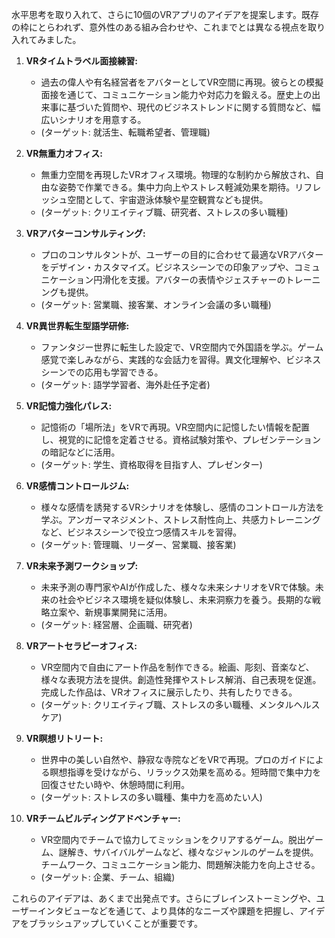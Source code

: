 水平思考を取り入れて、さらに10個のVRアプリのアイデアを提案します。既存の枠にとらわれず、意外性のある組み合わせや、これまでとは異なる視点を取り入れてみました。

1.  **VRタイムトラベル面接練習:**
    *   過去の偉人や有名経営者をアバターとしてVR空間に再現。彼らとの模擬面接を通じて、コミュニケーション能力や対応力を鍛える。歴史上の出来事に基づいた質問や、現代のビジネストレンドに関する質問など、幅広いシナリオを用意する。
    *   (ターゲット: 就活生、転職希望者、管理職)

2.  **VR無重力オフィス:**
    *   無重力空間を再現したVRオフィス環境。物理的な制約から解放され、自由な姿勢で作業できる。集中力向上やストレス軽減効果を期待。リフレッシュ空間として、宇宙遊泳体験や星空観賞なども提供。
    *   (ターゲット: クリエイティブ職、研究者、ストレスの多い職種)

3.  **VRアバターコンサルティング:**
    *   プロのコンサルタントが、ユーザーの目的に合わせて最適なVRアバターをデザイン・カスタマイズ。ビジネスシーンでの印象アップや、コミュニケーション円滑化を支援。アバターの表情やジェスチャーのトレーニングも提供。
    *   (ターゲット: 営業職、接客業、オンライン会議の多い職種)

4.  **VR異世界転生型語学研修:**
    *   ファンタジー世界に転生した設定で、VR空間内で外国語を学ぶ。ゲーム感覚で楽しみながら、実践的な会話力を習得。異文化理解や、ビジネスシーンでの応用も学習できる。
    *   (ターゲット: 語学学習者、海外赴任予定者)

5.  **VR記憶力強化パレス:**
    *   記憶術の「場所法」をVRで再現。VR空間内に記憶したい情報を配置し、視覚的に記憶を定着させる。資格試験対策や、プレゼンテーションの暗記などに活用。
    *   (ターゲット: 学生、資格取得を目指す人、プレゼンター)

6.  **VR感情コントロールジム:**
    *   様々な感情を誘発するVRシナリオを体験し、感情のコントロール方法を学ぶ。アンガーマネジメント、ストレス耐性向上、共感力トレーニングなど、ビジネスシーンで役立つ感情スキルを習得。
    *   (ターゲット: 管理職、リーダー、営業職、接客業)

7.  **VR未来予測ワークショップ:**
    *   未来予測の専門家やAIが作成した、様々な未来シナリオをVRで体験。未来の社会やビジネス環境を疑似体験し、未来洞察力を養う。長期的な戦略立案や、新規事業開発に活用。
    *   (ターゲット: 経営層、企画職、研究者)

8.  **VRアートセラピーオフィス:**
    *   VR空間内で自由にアート作品を制作できる。絵画、彫刻、音楽など、様々な表現方法を提供。創造性発揮やストレス解消、自己表現を促進。完成した作品は、VRオフィスに展示したり、共有したりできる。
    *   (ターゲット: クリエイティブ職、ストレスの多い職種、メンタルヘルスケア)

9.  **VR瞑想リトリート:**
    *   世界中の美しい自然や、静寂な寺院などをVRで再現。プロのガイドによる瞑想指導を受けながら、リラックス効果を高める。短時間で集中力を回復させたい時や、休憩時間に利用。
    *   (ターゲット: ストレスの多い職種、集中力を高めたい人)

10. **VRチームビルディングアドベンチャー:**
    *   VR空間内でチームで協力してミッションをクリアするゲーム。脱出ゲーム、謎解き、サバイバルゲームなど、様々なジャンルのゲームを提供。チームワーク、コミュニケーション能力、問題解決能力を向上させる。
    *   (ターゲット: 企業、チーム、組織)

これらのアイデアは、あくまで出発点です。さらにブレインストーミングや、ユーザーインタビューなどを通じて、より具体的なニーズや課題を把握し、アイデアをブラッシュアップしていくことが重要です。
